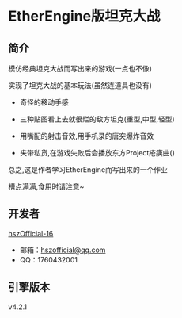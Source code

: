# EtherEngine版坦克大战

## 简介

模仿经典坦克大战而写出来的游戏(一点也不像)

实现了坦克大战的基本玩法(虽然连道具也没有)

+ 奇怪的移动手感

+ 三种贴图看上去就很烂的敌方坦克(重型,中型,轻型)

+ 用嘴配的射击音效,用手机录的唐突爆炸音效

+ 夹带私货,在游戏失败后会播放东方Project疮痍曲()

总之,这是作者学习EtherEngine而写出来的一个作业

槽点满满,食用时请注意~

## 开发者
[hszOfficial-16](https://github.com/hszOfficial-16)

+ 邮箱：hszofficial@qq.com
+ QQ：1760432001

## 引擎版本

v4.2.1